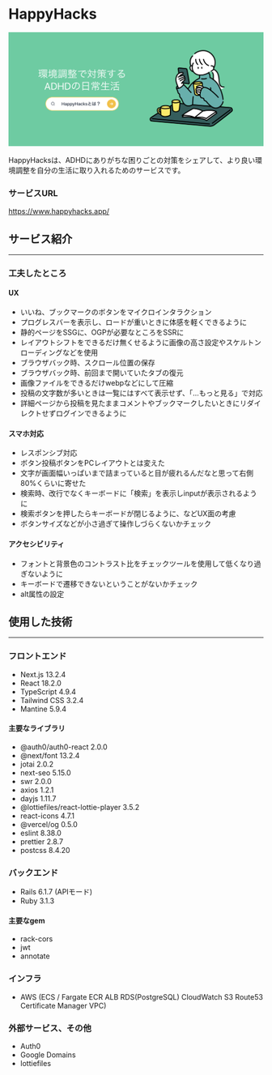 # HappyHacks

<img src="./assets/main.png">

HappyHacksは、ADHDにありがちな困りごとの対策をシェアして、より良い環境調整を自分の生活に取り入れるためのサービスです。

### サービスURL
https://www.happyhacks.app/

## サービス紹介
--- 
### 工夫したところ
#### UX
- いいね、ブックマークのボタンをマイクロインタラクション
- プログレスバーを表示し、ロードが重いときに体感を軽くできるように
- 静的ページをSSGに、OGPが必要なところをSSRに
- レイアウトシフトをできるだけ無くせるように画像の高さ設定やスケルトンローディングなどを使用
- ブラウザバック時、スクロール位置の保存
- ブラウザバック時、前回まで開いていたタブの復元
- 画像ファイルをできるだけwebpなどにして圧縮
- 投稿の文字数が多いときは一覧にはすべて表示せず、「…もっと見る」で対応
- 詳細ページから投稿を見たままコメントやブックマークしたいときにリダイレクトせずログインできるように

#### スマホ対応
- レスポンシブ対応
- ボタン投稿ボタンをPCレイアウトとは変えた
- 文字が画面幅いっぱいまで詰まっていると目が疲れるんだなと思って右側80%くらいに寄せた
- 検索時、改行でなくキーボードに「検索」を表示しinputが表示されるように
- 検索ボタンを押したらキーボードが閉じるように、などUX面の考慮
- ボタンサイズなどが小さ過ぎて操作しづらくないかチェック

#### アクセシビリティ
- フォントと背景色のコントラスト比をチェックツールを使用して低くなり過ぎないように
- キーボードで遷移できないということがないかチェック
- alt属性の設定

## 使用した技術
---
### フロントエンド
- Next.js 13.2.4
- React 18.2.0
- TypeScript 4.9.4
- Tailwind CSS 3.2.4
- Mantine 5.9.4

#### 主要なライブラリ
- @auth0/auth0-react 2.0.0
- @next/font 13.2.4
- jotai 2.0.2
- next-seo 5.15.0
- swr 2.0.0
- axios 1.2.1
- dayjs 1.11.7
- @lottiefiles/react-lottie-player 3.5.2
- react-icons 4.7.1
- @vercel/og 0.5.0
- eslint 8.38.0
- prettier 2.8.7
- postcss 8.4.20

### バックエンド
- Rails 6.1.7 (APIモード)
- Ruby 3.1.3

#### 主要なgem
- rack-cors
- jwt
- annotate

### インフラ
- AWS (ECS / Fargate ECR ALB RDS(PostgreSQL) CloudWatch S3 Route53 Certificate Manager VPC)

### 外部サービス、その他
- Auth0
- Google Domains
- lottiefiles